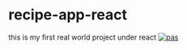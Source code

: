 # recipe-app-react

this is my first real world project under react
[![pas](https://img.shields.io/static/v1?&message=ProgressiveApp.Store&color=74b9ff&style=flat&label=Follow%20Recipe%20Finder%20at)](https://progressiveapp.store/pwa/Recipe-Finder)
